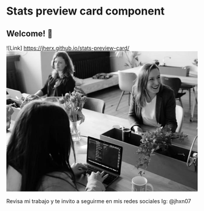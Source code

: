 # Stats preview card component
## Welcome! 👋
![Link] https://jherx.github.io/stats-preview-card/
![Vista previa](./images/image-header-mobile.jpg)



 Revisa mi trabajo y te invito a seguirme en mis redes sociales
 Ig: @jhxn07
 



